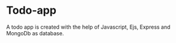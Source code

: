 # Todo-app
A todo app is created with the help of Javascript, Ejs, Express and MongoDb as database.
